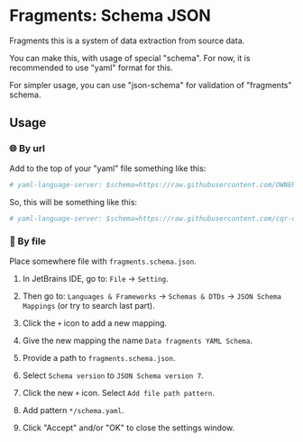 # Fragments: Schema JSON

Fragments this is a system of data extraction from source data.

You can make this, with usage of special "schema". For now, it is recommended to use "yaml" format for this.

For simpler usage, you can use "json-schema" for validation of "fragments" schema.

## Usage


### 🌐 By url

Add to the top of your "yaml" file something like this:

```yaml
# yaml-language-server: $schema=https://raw.githubusercontent.com/OWNER/REPOSITORY/BRANCH/PATH
```

So, this will be something like this:

```yaml
# yaml-language-server: $schema=https://raw.githubusercontent.com/cqr-cryeye-public/cryeye_public_schema_json_fragments/v0.1.0/schema/fragments.schema.json
```

### 📝 By file

Place somewhere file with `fragments.schema.json`.

1. In JetBrains IDE, go to: `File` -> `Setting`.
2. Then go to: `Languages & Frameworks` -> `Schemas & DTDs` -> `JSON Schema Mappings` (or try to search last part).
3. Click the `+` icon to add a new mapping.
4. Give the new mapping the name `Data fragments YAML Schema`.
5. Provide a path to `fragments.schema.json`.
6. Select `Schema version` to `JSON Schema version 7`.

7. Click the new `+` icon. Select `Add file path pattern`.
8. Add pattern `*/schema.yaml`.

9. Click "Accept" and/or "OK" to close the settings window.